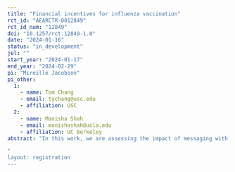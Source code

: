 ```yaml
---
title: "Financial incentives for influenza vaccination"
rct_id: "AEARCTR-0012849"
rct_id_num: "12849"
doi: "10.1257/rct.12849-1.0"
date: "2024-01-16"
status: "in_development"
jel: ""
start_year: "2024-01-17"
end_year: "2024-02-29"
pi: "Mireille Jacobson"
pi_other:
  1:
    - name: Tom Chang
    - email: tychang@usc.edu
    - affiliation: USC
  2:
    - name: Manisha Shah
    - email: manishashah@ucla.edu
    - affiliation: UC Berkeley
abstract: "In this work, we are assessing the impact of messaging with or without a $50 financial incentive on influenza vaccination rates in a county health system. Our main hypothesis is that a message with a $50 financial incentive will increase vaccination rates relative to a control/"treatment as usual" group.  We further hypothesize that the financial incentive will increase vaccination rates relative to the message only arm.
"
layout: registration
---
```


